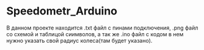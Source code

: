 # Speedometr_Arduino
В данном проекте находится .txt файл с пинами подключения,
.png файл со схемой и таблицой сиимволов,
а так же .ino файл с кодом в нем нужно указать свой радиус колеса(там будет указано).
